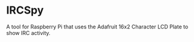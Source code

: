 IRCSpy
======

A tool for Raspberry Pi that uses the Adafruit 16x2 Character LCD Plate to show IRC activity.
